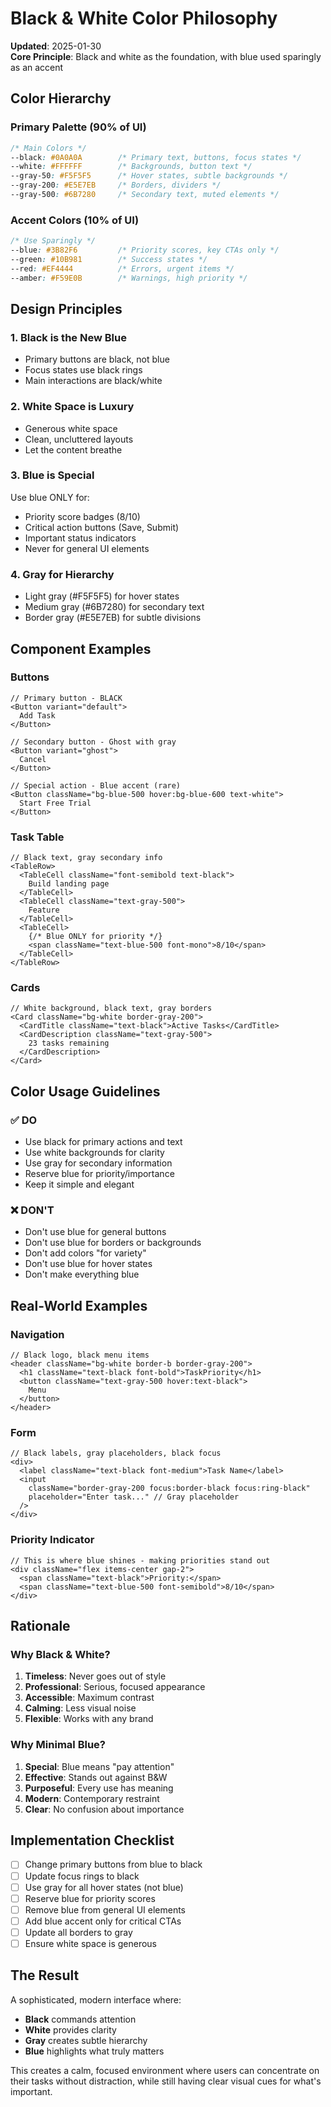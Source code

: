 # Black & White Color Philosophy

**Updated**: 2025-01-30  
**Core Principle**: Black and white as the foundation, with blue used sparingly as an accent

## Color Hierarchy

### Primary Palette (90% of UI)
```css
/* Main Colors */
--black: #0A0A0A        /* Primary text, buttons, focus states */
--white: #FFFFFF        /* Backgrounds, button text */
--gray-50: #F5F5F5      /* Hover states, subtle backgrounds */
--gray-200: #E5E7EB     /* Borders, dividers */
--gray-500: #6B7280     /* Secondary text, muted elements */
```

### Accent Colors (10% of UI)
```css
/* Use Sparingly */
--blue: #3B82F6         /* Priority scores, key CTAs only */
--green: #10B981        /* Success states */
--red: #EF4444          /* Errors, urgent items */
--amber: #F59E0B        /* Warnings, high priority */
```

## Design Principles

### 1. **Black is the New Blue**
- Primary buttons are black, not blue
- Focus states use black rings
- Main interactions are black/white

### 2. **White Space is Luxury**
- Generous white space
- Clean, uncluttered layouts
- Let the content breathe

### 3. **Blue is Special**
Use blue ONLY for:
- Priority score badges (8/10)
- Critical action buttons (Save, Submit)
- Important status indicators
- Never for general UI elements

### 4. **Gray for Hierarchy**
- Light gray (#F5F5F5) for hover states
- Medium gray (#6B7280) for secondary text
- Border gray (#E5E7EB) for subtle divisions

## Component Examples

### Buttons
```tsx
// Primary button - BLACK
<Button variant="default">
  Add Task
</Button>

// Secondary button - Ghost with gray
<Button variant="ghost">
  Cancel
</Button>

// Special action - Blue accent (rare)
<Button className="bg-blue-500 hover:bg-blue-600 text-white">
  Start Free Trial
</Button>
```

### Task Table
```tsx
// Black text, gray secondary info
<TableRow>
  <TableCell className="font-semibold text-black">
    Build landing page
  </TableCell>
  <TableCell className="text-gray-500">
    Feature
  </TableCell>
  <TableCell>
    {/* Blue ONLY for priority */}
    <span className="text-blue-500 font-mono">8/10</span>
  </TableCell>
</TableRow>
```

### Cards
```tsx
// White background, black text, gray borders
<Card className="bg-white border-gray-200">
  <CardTitle className="text-black">Active Tasks</CardTitle>
  <CardDescription className="text-gray-500">
    23 tasks remaining
  </CardDescription>
</Card>
```

## Color Usage Guidelines

### ✅ DO
- Use black for primary actions and text
- Use white backgrounds for clarity
- Use gray for secondary information
- Reserve blue for priority/importance
- Keep it simple and elegant

### ❌ DON'T
- Don't use blue for general buttons
- Don't use blue for borders or backgrounds
- Don't add colors "for variety"
- Don't use blue for hover states
- Don't make everything blue

## Real-World Examples

### Navigation
```tsx
// Black logo, black menu items
<header className="bg-white border-b border-gray-200">
  <h1 className="text-black font-bold">TaskPriority</h1>
  <button className="text-gray-500 hover:text-black">
    Menu
  </button>
</header>
```

### Form
```tsx
// Black labels, gray placeholders, black focus
<div>
  <label className="text-black font-medium">Task Name</label>
  <input 
    className="border-gray-200 focus:border-black focus:ring-black"
    placeholder="Enter task..." // Gray placeholder
  />
</div>
```

### Priority Indicator
```tsx
// This is where blue shines - making priorities stand out
<div className="flex items-center gap-2">
  <span className="text-black">Priority:</span>
  <span className="text-blue-500 font-semibold">8/10</span>
</div>
```

## Rationale

### Why Black & White?
1. **Timeless**: Never goes out of style
2. **Professional**: Serious, focused appearance
3. **Accessible**: Maximum contrast
4. **Calming**: Less visual noise
5. **Flexible**: Works with any brand

### Why Minimal Blue?
1. **Special**: Blue means "pay attention"
2. **Effective**: Stands out against B&W
3. **Purposeful**: Every use has meaning
4. **Modern**: Contemporary restraint
5. **Clear**: No confusion about importance

## Implementation Checklist

- [ ] Change primary buttons from blue to black
- [ ] Update focus rings to black
- [ ] Use gray for all hover states (not blue)
- [ ] Reserve blue for priority scores
- [ ] Remove blue from general UI elements
- [ ] Add blue accent only for critical CTAs
- [ ] Update all borders to gray
- [ ] Ensure white space is generous

## The Result

A sophisticated, modern interface where:
- **Black** commands attention
- **White** provides clarity
- **Gray** creates subtle hierarchy
- **Blue** highlights what truly matters

This creates a calm, focused environment where users can concentrate on their tasks without distraction, while still having clear visual cues for what's important.